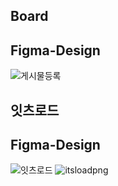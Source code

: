 ## Board
## Figma-Design


![게시물등록](https://github.com/HongDawww/class/assets/142575028/f38fd2c5-6711-4c84-a4c4-fb0d434bfbd9)


## 잇츠로드


## Figma-Design
![잇츠로드](https://github.com/HongDawww/class/assets/142575028/0cec091e-46e1-40d3-a509-dd14cb03fcff)
![itsloadpng](https://github.com/HongDawww/class/assets/142575028/388ff146-e17c-4578-9102-5b08175171c2)
